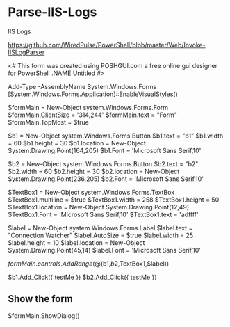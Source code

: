 # Parse-IIS-Logs
IIS Logs

https://github.com/WiredPulse/PowerShell/blob/master/Web/Invoke-IISLogParser


<# This form was created using POSHGUI.com  a free online gui designer for PowerShell
.NAME
    Untitled
#>

Add-Type -AssemblyName System.Windows.Forms
[System.Windows.Forms.Application]::EnableVisualStyles()

$formMain                        = New-Object system.Windows.Forms.Form
$formMain.ClientSize             = '314,244'
$formMain.text                   = "Form"
$formMain.TopMost                = $true

$b1                              = New-Object system.Windows.Forms.Button
$b1.text                         = "b1"
$b1.width                        = 60
$b1.height                       = 30
$b1.location                     = New-Object System.Drawing.Point(164,205)
$b1.Font                         = 'Microsoft Sans Serif,10'

$b2                              = New-Object system.Windows.Forms.Button
$b2.text                         = "b2"
$b2.width                        = 60
$b2.height                       = 30
$b2.location                     = New-Object System.Drawing.Point(236,205)
$b2.Font                         = 'Microsoft Sans Serif,10'

$TextBox1                        = New-Object system.Windows.Forms.TextBox
$TextBox1.multiline              = $true
$TextBox1.width                  = 258
$TextBox1.height                 = 50
$TextBox1.location               = New-Object System.Drawing.Point(12,49)
$TextBox1.Font                   = 'Microsoft Sans Serif,10'
$TextBox1.text                   = 'adffff'

$label                     = New-Object system.Windows.Forms.Label
$label.text                = "Connection Watcher"
$label.AutoSize            = $true
$label.width               = 25
$label.height              = 10
$label.location            = New-Object System.Drawing.Point(45,14)
$label.Font                = 'Microsoft Sans Serif,10'

$formMain.controls.AddRange(@($b1,$b2,$TextBox1,$label))

$b1.Add_Click({ testMe })
$b2.Add_Click({ testMe })

## Show the form
$formMain.ShowDialog()
